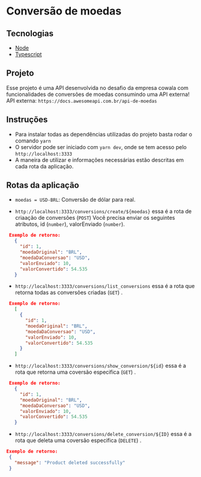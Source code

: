 # Conversão de moedas

## Tecnologias

- [Node](https://nodejs.org/en/)
- [Typescript](https://www.typescriptlang.org)

## Projeto

Esse projeto é uma API desenvolvida no desafio da empresa cowala com funcionalidades de conversões de moedas consumindo uma API externa!
API externa: `https://docs.awesomeapi.com.br/api-de-moedas`

## Instruções

- Para instalar todas as dependências utilizadas do projeto basta rodar o comando `yarn`
- O servidor pode ser iniciado com `yarn dev`, onde se tem acesso pelo `http://localhost:3333`
- A maneira de utilizar e informações necessárias estão descritas em cada rota da aplicação.

## Rotas da aplicação

 - `moedas = USD-BRL`: Conversão de dólar para real.

- `http://localhost:3333/conversions/create/${moedas}` essa é a rota de criaação de conversões (`POST`) Você precisa enviar os seguintes atributos, id (`number`), valorEnviado (`number`).
 ```JSON
  Exemplo de retorno:
    {
      "id": 1,
      "moedaOriginal": "BRL",
      "moedaDaConversao": "USD",
      "valorEnviado": 10,
      "valorConvertido": 54.535
    }
 ```
 
 - `http://localhost:3333/conversions/list_conversions` essa é a rota que retorna todas as conversões criadas (`GET`) .
 ```JSON
  Exemplo de retorno:
    [
      {
        "id": 1,
        "moedaOriginal": "BRL",
        "moedaDaConversao": "USD",
        "valorEnviado": 10,
        "valorConvertido": 54.535
      }
    ]
 ```
 - `http://localhost:3333/conversions/show_conversion/${id}` essa é a rota que retorna uma coversão especifica (`GET`) .
 ```JSON
  Exemplo de retorno:
    {
      "id": 1,
      "moedaOriginal": "BRL",
      "moedaDaConversao": "USD",
      "valorEnviado": 10,
      "valorConvertido": 54.535
    }
 ``` 
  - `http://localhost:3333/conversions/delete_conversion/${ID}` essa é a rota que deleta uma coversão especifica (`DELETE`) .
  
   ```JSON
  Exemplo de retorno:
    {
      "message": "Product deleted successfully"
    }
 ``` 
